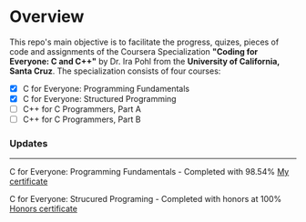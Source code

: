 # Overview
This repo's main objective is to facilitate the progress, quizes, pieces of code and assignments of the Coursera Specialization **"Coding for Everyone: C and C++"** by Dr. Ira Pohl from the **University of California, Santa Cruz**.
The specialization consists of four courses: 

 - [x] C for Everyone: Programming Fundamentals
 - [x] C for Everyone: Structured Programming
- [ ] C++ for C Programmers, Part A
- [ ] C++ for C Programmers, Part B

### Updates
***
C for Everyone: Programming Fundamentals - Completed with 98.54%
[My certificate](https://github.com/talzich/Coding-for-Everyone-C-and-CPP/blob/main/c_for_everyone_fundamentals/Certificate.pdf)

C for Everyone: Strucured Programing - Completed with honors at 100%
[Honors certificate](https://github.com/talzich/Coding-for-Everyone-C-and-CPP/blob/main/c_for_everyone_struct/Certificate.pdf)

